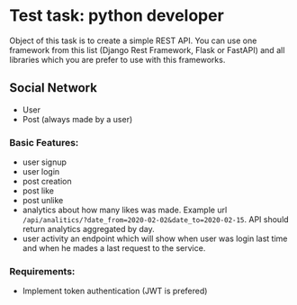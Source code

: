 # Test task: python developer
Object of this task is to create a simple REST API. You can use one framework from this list (Django
Rest Framework, Flask or FastAPI) and all libraries which you are prefer to use with this frameworks.
## Social Network
- User
- Post (always made by a user)
### Basic Features:
- user signup
- user login
- post creation
- post like
- post unlike
- analytics about how many likes was made. Example url `/api/analitics/?date_from=2020-02-02&date_to=2020-02-15`. API should return analytics aggregated
by day.
- user activity an endpoint which will show when user was login last time and when he mades a last
request to the service.
### Requirements:
- Implement token authentication (JWT is prefered)
